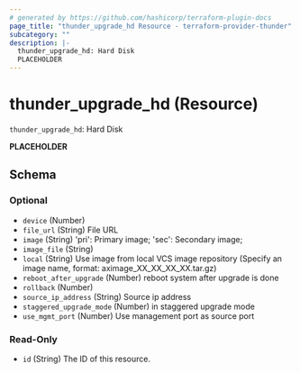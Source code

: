 ```yaml
---
# generated by https://github.com/hashicorp/terraform-plugin-docs
page_title: "thunder_upgrade_hd Resource - terraform-provider-thunder"
subcategory: ""
description: |-
  thunder_upgrade_hd: Hard Disk
  PLACEHOLDER
---
```


# thunder_upgrade_hd (Resource)

`thunder_upgrade_hd`: Hard Disk

__PLACEHOLDER__



<!-- schema generated by tfplugindocs -->
## Schema

### Optional

- `device` (Number)
- `file_url` (String) File URL
- `image` (String) 'pri': Primary image; 'sec': Secondary image;
- `image_file` (String)
- `local` (String) Use image from local VCS image repository (Specify an image name, format: aximage_XX_XX_XX_XX.tar.gz)
- `reboot_after_upgrade` (Number) reboot system after upgrade is done
- `rollback` (Number)
- `source_ip_address` (String) Source ip address
- `staggered_upgrade_mode` (Number) in staggered upgrade mode
- `use_mgmt_port` (Number) Use management port as source port

### Read-Only

- `id` (String) The ID of this resource.



